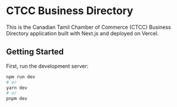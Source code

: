 # CTCC Business Directory

This is the Canadian Tamil Chamber of Commerce (CTCC) Business Directory application built with Next.js and deployed on Vercel.

## Getting Started

First, run the development server:

```bash
npm run dev
# or
yarn dev
# or
pnpm dev

